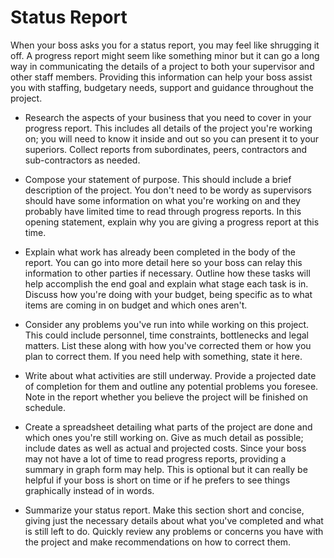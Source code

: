 # Status Report

When your boss asks you for a status report, you may feel like shrugging it off. A progress report might seem like something minor but it can go a long way in communicating the details of a project to both your supervisor and other staff members. Providing this information can help your boss assist you with staffing, budgetary needs, support and guidance throughout the project.

*	Research the aspects of your business that you need to cover in your progress report. This includes all details of the project you're working on; you will need to know it inside and out so you can present it to your superiors. Collect reports from subordinates, peers, contractors and sub\-contractors as needed.

*	Compose your statement of purpose. This should include a brief description of the project. You don't need to be wordy as supervisors should have some information on what you're working on and they probably have limited time to read through progress reports. In this opening statement, explain why you are giving a progress report at this time.

*	Explain what work has already been completed in the body of the report. You can go into more detail here so your boss can relay this information to other parties if necessary. Outline how these tasks will help accomplish the end goal and explain what stage each task is in. Discuss how you're doing with your budget, being specific as to what items are coming in on budget and which ones aren't.

*	Consider any problems you've run into while working on this project. This could include personnel, time constraints, bottlenecks and legal matters. List these along with how you've corrected them or how you plan to correct them. If you need help with something, state it here.

*	Write about what activities are still underway. Provide a projected date of completion for them and outline any potential problems you foresee. Note in the report whether you believe the project will be finished on schedule.

*	Create a spreadsheet detailing what parts of the project are done and which ones you're still working on. Give as much detail as possible; include dates as well as actual and projected costs. Since your boss may not have a lot of time to read progress reports, providing a summary in graph form may help. This is optional but it can really be helpful if your boss is short on time or if he prefers to see things graphically instead of in words.

*	Summarize your status report. Make this section short and concise, giving just the necessary details about what you've completed and what is still left to do. Quickly review any problems or concerns you have with the project and make recommendations on how to correct them.